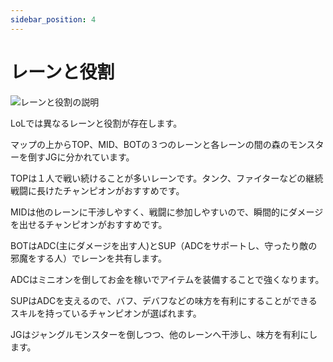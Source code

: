 ```yaml
---
sidebar_position: 4
---
```

# レーンと役割
![レーンと役割の説明](/img/UIとルール/MAPレーン入り.png)

LoLでは異なるレーンと役割が存在します。

マップの上からTOP、MID、BOTの３つのレーンと各レーンの間の森のモンスターを倒すJGに分かれています。

TOPは１人で戦い続けることが多いレーンです。タンク、ファイターなどの継続戦闘に長けたチャンピオンがおすすめです。

MIDは他のレーンに干渉しやすく、戦闘に参加しやすいので、瞬間的にダメージを出せるチャンピオンがおすすめです。

BOTはADC(主にダメージを出す人)とSUP（ADCをサポートし、守ったり敵の邪魔をする人）でレーンを共有します。

ADCはミニオンを倒してお金を稼いでアイテムを装備することで強くなります。

SUPはADCを支えるので、バフ、デバフなどの味方を有利にすることができるスキルを持っているチャンピオンが選ばれます。

JGはジャングルモンスターを倒しつつ、他のレーンへ干渉し、味方を有利にします。
